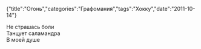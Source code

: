 {"title":"Огонь","categories":"Графомания","tags":"Хокку","date":"2011-10-14"}

Не страшась боли  
Танцует саламандра  
В моей душе
